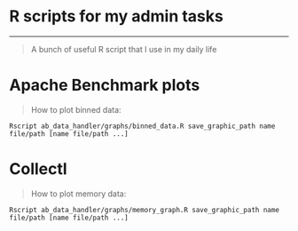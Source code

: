 # R scripts for my admin tasks

----

> A bunch of useful R script that I use in my daily life

# Apache Benchmark plots

> How to plot binned data:

```
Rscript ab_data_handler/graphs/binned_data.R save_graphic_path name file/path [name file/path ...]
```

# Collectl

> How to plot memory data:

```
Rscript ab_data_handler/graphs/memory_graph.R save_graphic_path name file/path [name file/path ...]
```
